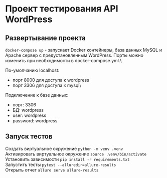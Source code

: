 # Проект тестирования API WordPress

## Развертывание проекта

`docker-compose up` - запускает Docker контейнеры, база данных MySQL и Apache сервер с предустановленным WordPress. Порты можно изменить при необходимости в docker-compose.yml.\

По-умолчанию localhost:
- порт 8000 для доступа к wordpress
- порт 3306 для доступа к mysql\

Подключение к базе данных:
- порт: 3306
- БД: wordpress
- user: wordpress
- password: wordpress

## Запуск тестов

Создать виртуальное окружение `python -m venv .venv`\
Активировать виртуальное окружение `source .venv/bin/activate`\
Установить зависимости `pip install -r requirements.txt`\
Запустить тесты `pytest --alluredir=allure-results`\
Открыть отчет `allure serve allure-results`
